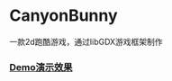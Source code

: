 # CanyonBunny
一款2d跑酷游戏，通过libGDX游戏框架制作
</br>
<h3><a href="http://7xt4yx.com1.z0.glb.clouddn.com/job_CanyonBunny.avi">Demo演示效果</a></h3>

